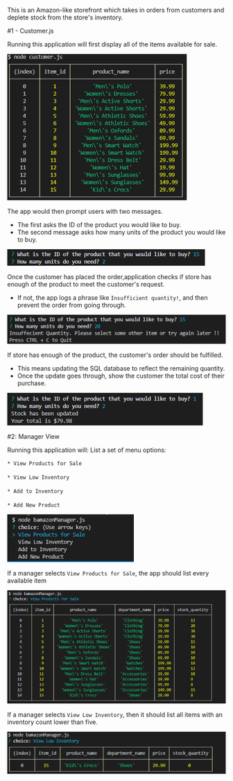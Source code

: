 This is an Amazon-like storefront which takes in orders from customers and deplete stock from the store's inventory.

#1 - Customer.js

Running this application will first display all of the items available for sale.

![](assets/allProducts.PNG)

The app would then prompt users with two messages.

   * The first asks the ID of the product you would like to buy.
   * The second message asks how many units of the product you would like to buy.
   
   ![](assets/productBought.PNG)
   
Once the customer has placed the order,application checks if store has enough of the product to meet the customer's request.

   * If not, the app logs a phrase like `Insufficient quantity!`, and then prevent the order from going through.
   
   ![](assets/prevent.PNG)
   
If store has enough of the product, the customer's order should be fulfilled.
   * This means updating the SQL database to reflect the remaining quantity.
   * Once the update goes through, show the customer the total cost of their purchase.
   
   ![](assets/total.PNG)
   
#2: Manager View

Running this application will: List a set of menu options:

    * View Products for Sale
    
    * View Low Inventory
    
    * Add to Inventory
    
    * Add New Product
    
![](assets/managerOptions.PNG)

If a manager selects `View Products for Sale`, the app should list every available item

![](assets/sale.PNG)

If a manager selects `View Low Inventory`, then it should list all items with an inventory count lower than five.
    
![](assets/lowInventor.PNG)





   
